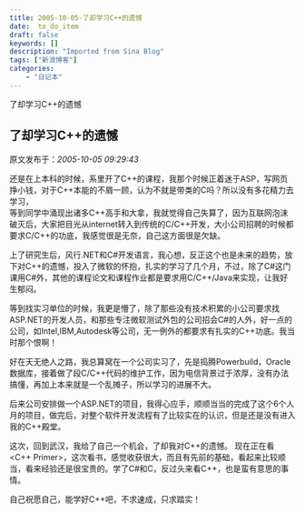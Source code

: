 ```yaml
---
title: 2005-10-05-了却学习C++的遗憾
date:  to_do_item
draft: false
keywords: []
description: "Imported from Sina Blog"
tags: ["新浪博客"]
categories: 
    - "日记本"
---
```

了却学习C++的遗憾
## 了却学习C++的遗憾

 原文发布于：*2005-10-05 09:29:43*

   
还是在上本科的时候，系里开了C++的课程，我那个时候正着迷于ASP，写网页挣小钱，对于C++本能的不屑一顾，认为不就是带类的C吗？所以没有多花精力去学习，  
等到同学中涌现出诸多C++高手和大拿，我就觉得自己失算了，因为互联网泡沫破灭后，大家把目光从internet转入到传统的C/C++开发，大小公司招聘的时候都要求C/C++的功底，我感觉很是无奈，自己这方面很是欠缺。

  
上了研究生后，风行.NET和C#开发语言，我心想，反正这个也是未来的趋势，放下对C++的遗憾，投入了微软的怀抱，扎实的学习了几个月，不过，除了C#这门课用C#外，其他的课程论文和课程作业都是要求用C/C++/Java来实现，让我好生郁闷。

 
等到找实习单位的时候，我更是懵了，除了那些没有技术积累的小公司要求找ASP.NET的开发人员，和那些专注微软测试外包的公司招会C#的人外，好一点的公司，如Intel,IBM,Autodesk等公司，无一例外的都要求有扎实的C++功底。我当时那个恨啊！

  
好在天无绝人之路，我总算窝在一个公司实习了，先是捣腾Powerbuild，Oracle数据库，接着做了段C/C++代码的维护工作，因为电信背景过于浓厚，没有办法搞懂，再加上本来就是一个乱摊子，所以学习的进展不大。

 
后来公司安排做一个ASP.NET的项目，我得心应手，顺顺当当的完成了这个6个人月的项目，做完后，对整个软件开发流程有了比较实在的认识，但是还是没有进入我的C++殿堂。

 
这次，回到武汉，我给了自己一个机会，了却我对C++的遗憾。 现在正在看<C++
Primer>，这次看书，感觉收获很大，而且有先前的基础，看起来比较顺当，看来经验还是很宝贵的。学了C#和C，反过头来看C++，也是蛮有意思的事情。

  
自己祝愿自己，能学好C++吧，不求速成，只求踏实！


